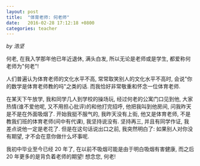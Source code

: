 ```yaml
---
layout: post
title:  "体育老师: 何老师"
date:   2016-02-28 17:12:18 +0800
categories: teacher
---
```


*by 浩坚*

何老, 在我入学那年他已年近退休, 满头白发, 所以无论是老师或是学生, 都爱称何老师为"何老"!

人们普遍认为体育老师的文化水平不高, 常常取笑别人的文化水平不高时, 会说"你的数学是体育老师教的吗"之类的话. 而我恰好非常敬重和怀念一位体育老师.

在某天下午放学, 我和同学几人到学校的操场玩, 经过何老的公寓门口见到他, 大家热情(谁不爱他呢, 又不用担心批评)的和他打完招呼, 他把我叫到他房间, 问我昨天是不是在外面吸烟了. 开始我挺不服气的, 我昨天没有上街, 他又是体育老师, 不是教我们班的体育老师(间中有代课), 我坚持说没有. 坚持再三, 并且有同学作证, 我差点说他一定是老花了. 但是在这句话说出口之前, 我突然明白了: 如果别人对你没有期望, 才不会在意你做什么坏事呢.

我初中毕业至今已经 20 年了, 在以前不吸烟可能是由于明白吸烟有害健康, 而之后 20 年更多的是背负着老师的期望! 想念您, 何老!